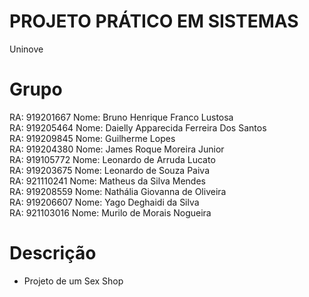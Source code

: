 # PROJETO PRÁTICO EM SISTEMAS
  
  Uninove

# Grupo

  RA: 919201667 Nome: Bruno Henrique Franco Lustosa<br/>
  RA: 919205464 Nome: Daielly Apparecida Ferreira Dos Santos<br/>
  RA: 919209845 Nome: Guilherme Lopes<br/>
  RA: 919204380 Nome: James Roque Moreira Junior<br/>
  RA: 919105772 Nome: Leonardo de Arruda Lucato<br/>
  RA: 919203675 Nome: Leonardo de Souza Paiva<br/>
  RA: 921110241 Nome: Matheus da Silva Mendes<br/>
  RA: 919208559 Nome: Nathália Giovanna de Oliveira<br/>
  RA: 919206607 Nome: Yago Deghaidi da Silva<br/>
  RA: 921103016 Nome: Murilo de Morais Nogueira

# Descrição

- Projeto de um Sex Shop
